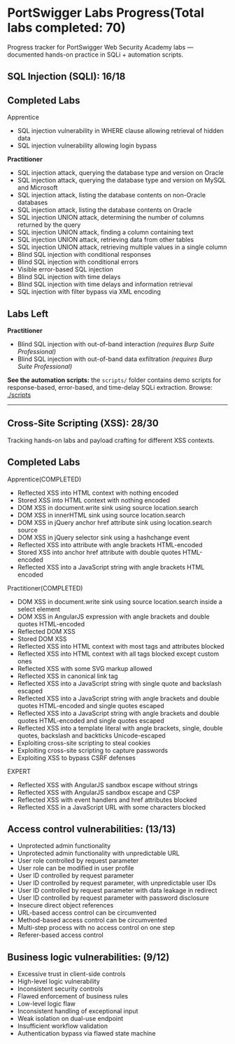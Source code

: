 # PortSwigger Labs Progress(Total labs completed: 70)
Progress tracker for PortSwigger Web Security Academy labs — documented hands-on practice in SQLi + automation scripts.

## SQL Injection (SQLI): 16/18

## Completed Labs 

Apprentice
- SQL injection vulnerability in WHERE clause allowing retrieval of hidden data
- SQL injection vulnerability allowing login bypass

**Practitioner**
- SQL injection attack, querying the database type and version on Oracle
- SQL injection attack, querying the database type and version on MySQL and Microsoft  
- SQL injection attack, listing the database contents on non-Oracle databases  
- SQL injection attack, listing the database contents on Oracle  
- SQL injection UNION attack, determining the number of columns returned by the query  
- SQL injection UNION attack, finding a column containing text  
- SQL injection UNION attack, retrieving data from other tables  
- SQL injection UNION attack, retrieving multiple values in a single column  
- Blind SQL injection with conditional responses  
- Blind SQL injection with conditional errors  
- Visible error-based SQL injection  
- Blind SQL injection with time delays
- Blind SQL injection with time delays and information retrieval
- SQL injection with filter bypass via XML encoding 

## Labs Left

**Practitioner**
- Blind SQL injection with out-of-band interaction *(requires Burp Suite Professional)*
- Blind SQL injection with out-of-band data exfiltration *(requires Burp Suite Professional)*

**See the automation scripts:** the `scripts/` folder contains demo scripts for response-based, error-based, and time-delay SQLi extraction. 
Browse: [./scripts](./scripts/)

---

## Cross-Site Scripting (XSS): 28/30
Tracking hands-on labs and payload crafting for different XSS contexts.

## Completed Labs

Apprentice(COMPLETED)
- Reflected XSS into HTML context with nothing encoded
- Stored XSS into HTML context with nothing encoded
- DOM XSS in document.write sink using source location.search
- DOM XSS in innerHTML sink using source location.search
- DOM XSS in jQuery anchor href attribute sink using location.search source
- DOM XSS in jQuery selector sink using a hashchange event
- Reflected XSS into attribute with angle brackets HTML-encoded
- Stored XSS into anchor href attribute with double quotes HTML-encoded
- Reflected XSS into a JavaScript string with angle brackets HTML encoded

Practitioner(COMPLETED)
- DOM XSS in document.write sink using source location.search inside a select element
- DOM XSS in AngularJS expression with angle brackets and double quotes HTML-encoded
- Reflected DOM XSS
- Stored DOM XSS
- Reflected XSS into HTML context with most tags and attributes blocked
- Reflected XSS into HTML context with all tags blocked except custom ones
- Reflected XSS with some SVG markup allowed
- Reflected XSS in canonical link tag
- Reflected XSS into a JavaScript string with single quote and backslash escaped
- Reflected XSS into a JavaScript string with angle brackets and double quotes HTML-encoded and single quotes escaped
- Reflected XSS into a JavaScript string with angle brackets and double quotes HTML-encoded and single quotes escaped
- Reflected XSS into a template literal with angle brackets, single, double quotes, backslash and backticks Unicode-escaped
- Exploiting cross-site scripting to steal cookies
- Exploiting cross-site scripting to capture passwords
- Exploiting XSS to bypass CSRF defenses

EXPERT
- Reflected XSS with AngularJS sandbox escape without strings
- Reflected XSS with AngularJS sandbox escape and CSP
- Reflected XSS with event handlers and href attributes blocked
- Reflected XSS in a JavaScript URL with some characters blocked

## Access control vulnerabilities: (13/13)
- Unprotected admin functionality
- Unprotected admin functionality with unpredictable URL
- User role controlled by request parameter
- User role can be modified in user profile
- User ID controlled by request parameter
- User ID controlled by request parameter, with unpredictable user IDs
- User ID controlled by request parameter with data leakage in redirect
- User ID controlled by request parameter with password disclosure
- Insecure direct object references
- URL-based access control can be circumvented
- Method-based access control can be circumvented
- Multi-step process with no access control on one step
- Referer-based access control

## Business logic vulnerabilities: (9/12)
- Excessive trust in client-side controls
- High-level logic vulnerability
- Inconsistent security controls
- Flawed enforcement of business rules
- Low-level logic flaw
- Inconsistent handling of exceptional input
- Weak isolation on dual-use endpoint
- Insufficient workflow validation
- Authentication bypass via flawed state machine

